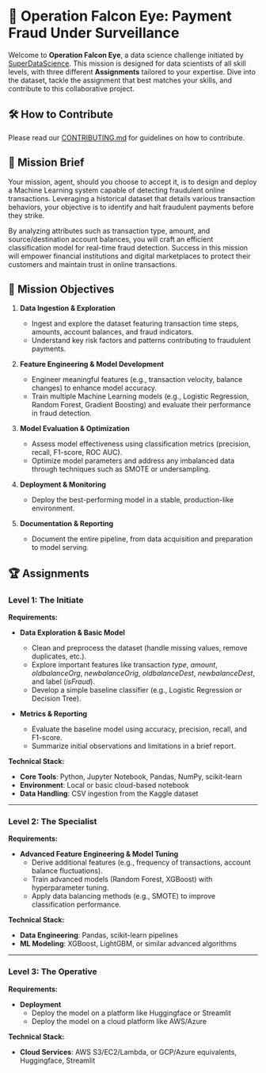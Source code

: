 # 🦅 Operation Falcon Eye: Payment Fraud Under Surveillance

Welcome to **Operation Falcon Eye**, a data science challenge initiated by [SuperDataScience](https://www.superdatascience.com/?affiliate_code=89b6bb). This mission is designed for data scientists of all skill levels, with three different **Assignments** tailored to your expertise. Dive into the dataset, tackle the assignment that best matches your skills, and contribute to this collaborative project.

## 🛠 How to Contribute

Please read our [CONTRIBUTING.md](CONTRIBUTING.md) for guidelines on how to contribute.

## 📜 Mission Brief
Your mission, agent, should you choose to accept it, is to design and deploy a Machine Learning system capable of detecting fraudulent online transactions. Leveraging a historical dataset that details various transaction behaviors, your objective is to identify and halt fraudulent payments before they strike.

By analyzing attributes such as transaction type, amount, and source/destination account balances, you will craft an efficient classification model for real-time fraud detection. Success in this mission will empower financial institutions and digital marketplaces to protect their customers and maintain trust in online transactions.

## 🎯 Mission Objectives
1. **Data Ingestion & Exploration**
    - Ingest and explore the dataset featuring transaction time steps, amounts, account balances, and fraud indicators.
    - Understand key risk factors and patterns contributing to fraudulent payments.

2. **Feature Engineering & Model Development**
    - Engineer meaningful features (e.g., transaction velocity, balance changes) to enhance model accuracy.
    - Train multiple Machine Learning models (e.g., Logistic Regression, Random Forest, Gradient Boosting) and evaluate their performance in fraud detection.

3. **Model Evaluation & Optimization**
    - Assess model effectiveness using classification metrics (precision, recall, F1-score, ROC AUC).
    - Optimize model parameters and address any imbalanced data through techniques such as SMOTE or undersampling.

4. **Deployment & Monitoring**
    - Deploy the best-performing model in a stable, production-like environment.

5. **Documentation & Reporting**
    - Document the entire pipeline, from data acquisition and preparation to model serving.

## 🏆 Assignments
### **Level 1: The Initiate**
**Requirements:**
- **Data Exploration & Basic Model**
    - Clean and preprocess the dataset (handle missing values, remove duplicates, etc.).
    - Explore important features like transaction _type_, _amount_, _oldbalanceOrg_, _newbalanceOrig_, _oldbalanceDest_, _newbalanceDest_, and label (_isFraud_).
    - Develop a simple baseline classifier (e.g., Logistic Regression or Decision Tree).

- **Metrics & Reporting**
    - Evaluate the baseline model using accuracy, precision, recall, and F1-score.
    - Summarize initial observations and limitations in a brief report.

**Technical Stack:**
- **Core Tools**: Python, Jupyter Notebook, Pandas, NumPy, scikit-learn
- **Environment**: Local or basic cloud-based notebook
- **Data Handling**: CSV ingestion from the Kaggle dataset

---

### **Level 2: The Specialist**

**Requirements:**
- **Advanced Feature Engineering & Model Tuning**
    - Derive additional features (e.g., frequency of transactions, account balance fluctuations).
    - Train advanced models (Random Forest, XGBoost) with hyperparameter tuning.
    - Apply data balancing methods (e.g., SMOTE) to improve classification performance.

**Technical Stack:**

- **Data Engineering**: Pandas, scikit-learn pipelines
- **ML Modeling**: XGBoost, LightGBM, or similar advanced algorithms

---

### **Level 3: The Operative**

**Requirements:**

- **Deployment**
    - Deploy the model on a platform like Huggingface or Streamlit
    - Deploy the model on a cloud platform like AWS/Azure

**Technical Stack:**

- **Cloud Services**: AWS S3/EC2/Lambda, or GCP/Azure equivalents, Huggingface, Streamlit